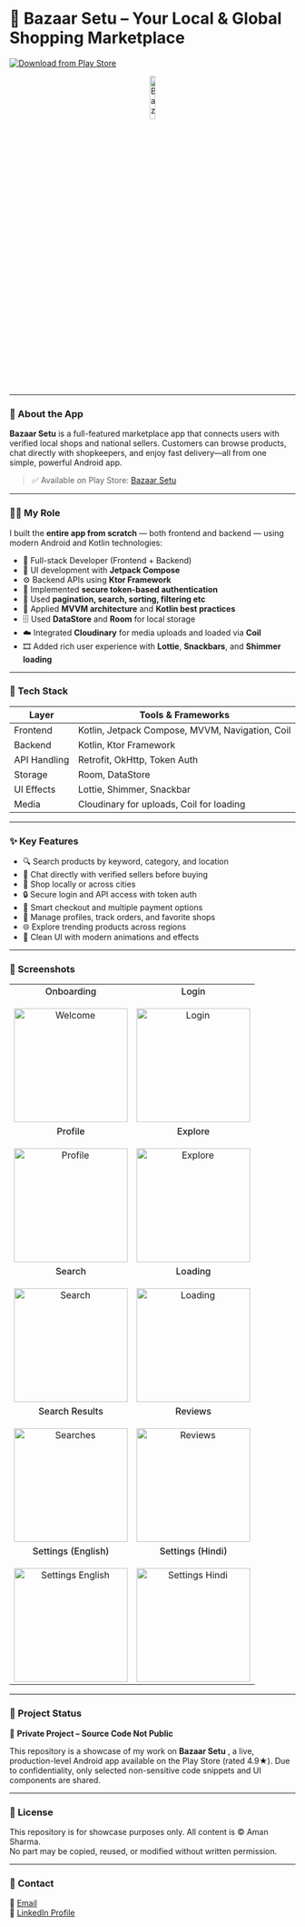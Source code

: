 # 🛒 Bazaar Setu – Your Local & Global Shopping Marketplace

[![Download from Play Store](https://img.shields.io/badge/Get%20it%20on%20Play%20Store-2025-green?logo=google-play)](https://play.google.com/store/apps/details?id=com.market.search)

<p align="center">
  <img src="screenshots/BazaarSetu.png" alt="Bazaar Setu Banner" width="14%"/>
</p>

---

### 📱 About the App

**Bazaar Setu** is a full-featured marketplace app that connects users with verified local shops and national sellers. Customers can browse products, chat directly with shopkeepers, and enjoy fast delivery—all from one simple, powerful Android app.

> ✅ Available on Play Store: [Bazaar Setu](https://play.google.com/store/apps/details?id=com.market.search)

---

### 👨‍💻 My Role

I built the **entire app from scratch** — both frontend and backend — using modern Android and Kotlin technologies:

- 🔧 Full-stack Developer (Frontend + Backend)
- 🎨 UI development with **Jetpack Compose**
- ⚙️ Backend APIs using **Ktor Framework**
- 🔐 Implemented **secure token-based authentication**
- 🔄 Used **pagination, search, sorting, filtering etc**
- 🧠 Applied **MVVM architecture** and **Kotlin best practices**
- 🗄️ Used **DataStore** and **Room** for local storage
- ☁️ Integrated **Cloudinary** for media uploads and loaded via **Coil**
- 🎞️ Added rich user experience with **Lottie**, **Snackbars**, and **Shimmer loading**

---

### 🧰 Tech Stack

| Layer        | Tools & Frameworks                                 |
|--------------|----------------------------------------------------|
| Frontend     | Kotlin, Jetpack Compose, MVVM, Navigation, Coil    |
| Backend      | Kotlin, Ktor Framework                             |
| API Handling | Retrofit, OkHttp, Token Auth                       |
| Storage      | Room, DataStore                                    |
| UI Effects   | Lottie, Shimmer, Snackbar                          |
| Media        | Cloudinary for uploads, Coil for loading           |

---

### ✨ Key Features

- 🔍 Search products by keyword, category, and location
- 💬 Chat directly with verified sellers before buying
- 📍 Shop locally or across cities
- 🔒 Secure login and API access with token auth
- 🧾 Smart checkout and multiple payment options
- 🛒 Manage profiles, track orders, and favorite shops
- 🌐 Explore trending products across regions
- 🎨 Clean UI with modern animations and effects

---
### 📸 Screenshots

<table align="center">
  <tr>
    <td align="center">
      <span style="font-weight: 500;">Onboarding</span><br><br>
      <img src="screenshots/1-welcome.jpg" alt="Welcome" width="200px">
    </td>
    <td align="center">
      <span style="font-weight: 500;">Login</span><br><br>
      <img src="screenshots/2-Login.jpg" alt="Login" width="200px">
    </td>
  </tr>
  <tr>
    <td align="center">
      <span style="font-weight: 500;">Profile</span><br><br>
      <img src="screenshots/3-Profile.jpg" alt="Profile" width="200px">
    </td>
    <td align="center">
      <span style="font-weight: 500;">Explore</span><br><br>
      <img src="screenshots/4-Explore.jpg" alt="Explore" width="200px">
    </td>
  </tr>
  <tr>
    <td align="center">
      <span style="font-weight: 500;">Search</span><br><br>
      <img src="screenshots/5-Search.jpg" alt="Search" width="200px">
    </td>
    <td align="center">
      <span style="font-weight: 500;">Loading</span><br><br>
      <img src="screenshots/6-Loading.jpg" alt="Loading" width="200px">
    </td>
  </tr>
  <tr>
    <td align="center">
      <span style="font-weight: 500;">Search Results</span><br><br>
      <img src="screenshots/7-Searches.jpg" alt="Searches" width="200px">
    </td>
    <td align="center">
      <span style="font-weight: 500;">Reviews</span><br><br>
      <img src="screenshots/8-Reviews.jpg" alt="Reviews" width="200px">
    </td>
  </tr>
  <tr>
    <td align="center">
      <span style="font-weight: 500;">Settings (English)</span><br><br>
      <img src="screenshots/9-Setting(En).jpg" alt="Settings English" width="200px">
    </td>
    <td align="center">
      <span style="font-weight: 500;">Settings (Hindi)</span><br><br>
      <img src="screenshots/91-Setting(Hi).jpg" alt="Settings Hindi" width="200px">
    </td>
  </tr>
</table>

---

### 🚧 Project Status

🛑 **Private Project – Source Code Not Public**

This repository is a showcase of my work on **Bazaar Setu** , a live, production-level Android app available on the Play Store (rated 4.9★). Due to confidentiality, only selected non-sensitive code snippets and UI components are shared.

---

### 📄 License

This repository is for showcase purposes only. All content is © Aman Sharma.  
No part may be copied, reused, or modified without written permission.

---

### 🙌 Contact

📧 [Email](mailto:officialprofin@gmail.com)  
🔗 [LinkedIn Profile](https://in.linkedin.com/in/engineer-aman-sharma)
